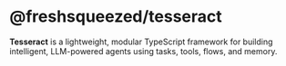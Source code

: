 # @freshsqueezed/tesseract

**Tesseract** is a lightweight, modular TypeScript framework for building intelligent, LLM-powered agents using tasks, tools, flows, and memory.

